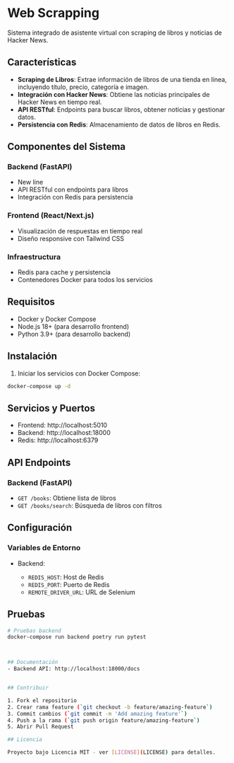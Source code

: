 # Web Scrapping

Sistema integrado de asistente virtual con scraping de libros y noticias de Hacker News.

## Características

- **Scraping de Libros**: Extrae información de libros de una tienda en línea, incluyendo título, precio, categoría e imagen.
- **Integración con Hacker News**: Obtiene las noticias principales de Hacker News en tiempo real.
- **API RESTful**: Endpoints para buscar libros, obtener noticias y gestionar datos.
- **Persistencia con Redis**: Almacenamiento de datos de libros en Redis.


## Componentes del Sistema

### Backend (FastAPI)

- New line
- API RESTful con endpoints para libros
- Integración con Redis para persistencia

### Frontend (React/Next.js)

- Visualización de respuestas en tiempo real
- Diseño responsive con Tailwind CSS

### Infraestructura

- Redis para cache y persistencia
- Contenedores Docker para todos los servicios

## Requisitos

- Docker y Docker Compose
- Node.js 18+ (para desarrollo frontend)
- Python 3.9+ (para desarrollo backend)

## Instalación

1. Iniciar los servicios con Docker Compose:

```bash
docker-compose up -d
```

## Servicios y Puertos

- Frontend: http://localhost:5010
- Backend: http://localhost:18000
- Redis: http://localhost:6379


## API Endpoints

### Backend (FastAPI)

- `GET /books`: Obtiene lista de libros
- `GET /books/search`: Búsqueda de libros con filtros





## Configuración

### Variables de Entorno

- Backend:

  - `REDIS_HOST`: Host de Redis
  - `REDIS_PORT`: Puerto de Redis
  - `REMOTE_DRIVER_URL`: URL de Selenium


## Pruebas

```bash
# Pruebas backend
docker-compose run backend poetry run pytest



## Documentación
- Backend API: http://localhost:18000/docs


## Contribuir

1. Fork el repositorio
2. Crear rama feature (`git checkout -b feature/amazing-feature`)
3. Commit cambios (`git commit -m 'Add amazing feature'`)
4. Push a la rama (`git push origin feature/amazing-feature`)
5. Abrir Pull Request

## Licencia

Proyecto bajo Licencia MIT - ver [LICENSE](LICENSE) para detalles.
